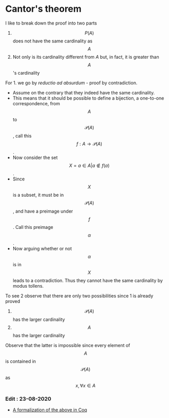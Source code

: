 # Cantor's theorem



I like to break down the proof into two parts

1. $$P(A)$$does not have the same cardinality as $$A$$
2. Not only is its cardinality different from $A$ but, in fact, it is greater than $$A$$'s cardinality

For 1. we go by _reductio ad absurdum_ - proof by contradiction.

* Assume on the contrary that they indeed have the same cardinality.
* This means that it should be possible to define a bijection, a one-to-one correspondence, from $$A$$ to $$\mathcal{P}(A)$$, call this $$f:A\rightarrow\mathcal{P}(A)$$.
* Now consider the set $$X = {a\in A | a\not\in f(a)}$$.
* Since $$X$$ is a subset, it must be in $$\mathcal{P}(A)$$, and have a preimage under $$f$$. Call this preimage $$\alpha$$.
* Now arguing whether or not $$\alpha$$ is in $$X$$ leads to a contradiction. Thus they cannot have the same cardinality by modus tollens.

To see 2 observe that there are only two possibilities since 1 is already proved

1. $$\mathcal{P}(A)$$ has the larger cardinality
2. $$A$$ has the larger cardinality

Observe that the latter is impossible since every element of$$A$$ is contained in $$\mathcal{P}(A)$$ as $${x}, \forall x\in A$$

### Edit : 23-08-2020

* [A formalization of the above in Coq](https://cstheory.stackexchange.com/a/40146/54872)

